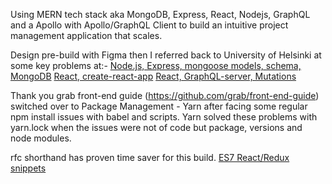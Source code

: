 Using MERN tech stack aka MongoDB, Express, React, Nodejs, GraphQL and a Apollo with Apollo/GraphQL Client to build an intuitive project management application that scales. 

Design pre-build with Figma then 
I referred back to University of Helsinki at some key problems at:-
[Node.js, Express, mongoose models, schema, MongoDB](https://fullstackopen.com/en/part3/saving_data_to_mongo_db)
[React, create-react-app](https://fullstackopen.com/en/part1/component_state_event_handlers)
[React, GraphQL-server, Mutations](https://fullstackopen.com/en/part8/react_and_graph_ql)

Thank you grab front-end guide (https://github.com/grab/front-end-guide)
switched over to Package Management - Yarn after facing some regular npm install issues with babel and scripts. 
Yarn solved these problems with yarn.lock when the issues were not of code but package, versions and node modules.


rfc shorthand has proven time saver for this build. 
[ES7 React/Redux snippets](https://marketplace.visualstudio.com/items?itemName=p1e7r0.es7-react-js-snippets)
